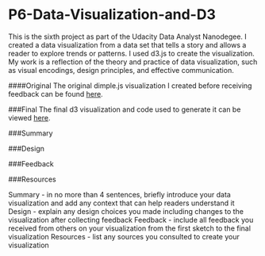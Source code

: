 # P6-Data-Visualization-and-D3

This is the sixth project as part of the Udacity Data Analyst Nanodegee. I created a data visualization from a data set that tells a story and allows a reader to explore trends or patterns. I used d3.js to create the visualization. My work is a reflection of the theory and practice of data visualization, such as visual encodings, design principles, and effective communication.

####Original
The original dimple.js visualization I created before receiving feedback can be found [here](
http://bl.ocks.org/j450h1/d9c62059cd2c86d611c3).

###Final
The final d3 visualization and code used to generate it can be viewed [here](http://bl.ocks.org/j450h1/4846a5a62defddb139f7).


###Summary


###Design

###Feedback

###Resources

Summary - in no more than 4 sentences, briefly introduce your data visualization and add any context that can help readers understand it
Design - explain any design choices you made including changes to the visualization after collecting feedback
Feedback - include all feedback you received from others on your visualization from the first sketch to the final visualization
Resources - list any sources you consulted to create your visualization
